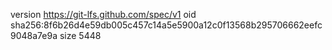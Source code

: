 version https://git-lfs.github.com/spec/v1
oid sha256:8f6b26d4e59db005c457c14a5e5900a12c0f13568b295706662eefc9048a7e9a
size 5448
